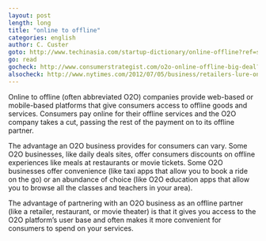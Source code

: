 ```yaml
---
layout: post
length: long
title: "online to offline"
categories: english
author: C. Custer
goto: http://www.techinasia.com/startup-dictionary/online-offline?ref=speak.junglestar.org
go: read
gocheck: http://www.consumerstrategist.com/o2o-online-offline-big-deal?ref=speak.junglestar.org
alsocheck: http://www.nytimes.com/2012/07/05/business/retailers-lure-online-shoppers-offline.html?ref=speak.junglestar.org
---
```

Online to offline (often abbreviated O2O) companies provide web-based or mobile-based platforms that give consumers access to offline goods and services. Consumers pay online for their offline services and the O2O company takes a cut, passing the rest of the payment on to its offline partner.

The advantage an O2O business provides for consumers can vary. Some O2O businesses, like daily deals sites, offer consumers discounts on offline experiences like meals at restaurants or movie tickets. Some O2O businesses offer convenience (like taxi apps that allow you to book a ride on the go) or an abundance of choice (like O2O education apps that allow you to browse all the classes and teachers in your area).

The advantage of partnering with an O2O business as an offline partner (like a retailer, restaurant, or movie theater) is that it gives you access to the O2O platform’s user base and often makes it more convenient for consumers to spend on your services.
